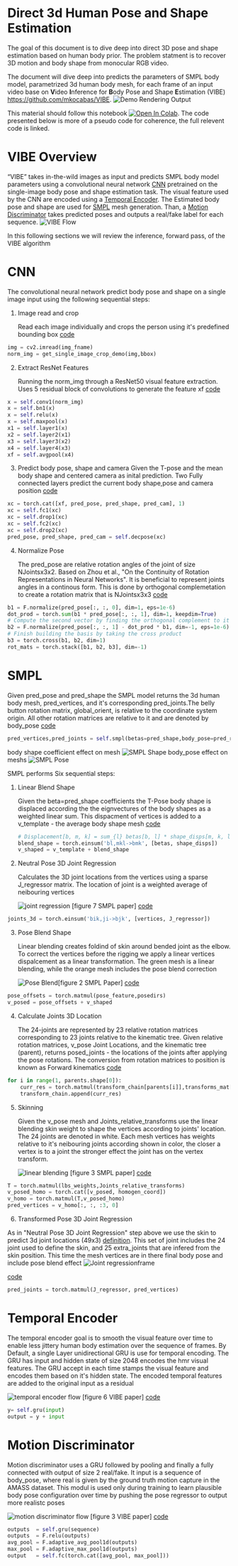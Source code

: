 # Direct 3d Human Pose and Shape Estimation

The goal of this document is to dive deep into direct 3D pose and shape estimation based on human body prior. The problem statment is to recover 3D motion and body shape from monocular RGB video.

The document will dive deep into predicts the parameters of SMPL body model, parametrized 3d human body mesh, for each frame of an input video base on **V**ideo **I**nference for **B**ody
Pose and Shape **E**stimation (VIBE) https://github.com/mkocabas/VIBE.
![Demo Rendering Output](./assets/images/rendering_demo.gif)

This material should follow this notebook
[![Open In Colab](https://colab.research.google.com/assets/colab-badge.svg)](https://github.com/ikvision/VIBE/blob/master/VIBE_and_SMPL.ipynb). The code presented below is more of a pseudo code for coherence, the full relevent code is linked.

# VIBE Overview

“VIBE” takes in-the-wild images as input and predicts SMPL body model parameters using a convolutional neural network [CNN](#cnn)
 pretrained on the single-image body pose and shape estimation task. The visual feature used by the CNN are encoded using a [Temporal Encoder](#temporal-encoder). The Estimated body pose and shape are used for [SMPL](#smpl) mesh generation. Than, a [Motion Discriminator](#motion-discriminator) takes predicted poses and outputs a real/fake label for each sequence.
![VIBE Flow](./assets/images/VIBE_flow.png)

In this following sections we will review the inference, forward pass, of the VIBE algorithm

# CNN

The  convolutional neural network predict body pose and shape on a single image input using the following sequential steps:

1. Image read and crop
   
    Read each image individually and crops the person using it's predefined bounding box
    [code](https://github.com/ikvision/VIBE/blob/0a4faaf231d76d68416adfc544e3e16cbeb67b16/lib/dataset/inference.py#L59-L70)

```python
img = cv2.imread(img_fname)
norm_img = get_single_image_crop_demo(img,bbox)
```

2. Extract ResNet Features
   
   Running the norm_img through a ResNet50 visual feature extraction. Uses 5 residual block of convolutions to generate the feature xf [code](https://github.com/ikvision/VIBE/blob/0a4faaf231d76d68416adfc544e3e16cbeb67b16/lib/models/spin.py#L220)

```python
x = self.conv1(norm_img)
x = self.bn1(x)
x = self.relu(x)
x = self.maxpool(x)
x1 = self.layer1(x)
x2 = self.layer2(x1)
x3 = self.layer3(x2)
x4 = self.layer4(x3)
xf = self.avgpool(x4)
```

3. Predict body pose, shape and camera
   Given the T-pose and the mean body shape and centered camera as inital prediction. Two Fully connected layers predict the current body shape,pose and camera position  [code](https://github.com/ikvision/VIBE/blob/0a4faaf231d76d68416adfc544e3e16cbeb67b16/lib/models/spin.py#L263-L271)

```python
xc = torch.cat([xf, pred_pose, pred_shape, pred_cam], 1)
xc = self.fc1(xc)
xc = self.drop1(xc)
xc = self.fc2(xc)
xc = self.drop2(xc)
pred_pose, pred_shape, pred_cam = self.decpose(xc)
```

4. Normalize Pose

   The pred_pose are relative rotation angles of the joint of size NJointsx3x2.
   Based on Zhou et al., "On the Continuity of Rotation Representations in Neural Networks". It is beneficial to represent joints angles in a continous form. This is done by orthogonal complemetation to create a rotation matrix that is NJointsx3x3  [code](https://github.com/ikvision/VIBE/blob/0a4faaf231d76d68416adfc544e3e16cbeb67b16/lib/models/spin.py#L92)

```python
b1 = F.normalize(pred_pose[:, :, 0], dim=1, eps=1e-6)
dot_prod = torch.sum(b1 * pred_pose[:, :, 1], dim=1, keepdim=True)
# Compute the second vector by finding the orthogonal complement to it
b2 = F.normalize(pred_pose[:, :, 1] - dot_prod * b1, dim=-1, eps=1e-6)
# Finish building the basis by taking the cross product
b3 = torch.cross(b1, b2, dim=1)
rot_mats = torch.stack([b1, b2, b3], dim=-1)
```
    
# SMPL
Given pred_pose and pred_shape the SMPL model returns the 3d human body mesh, pred_vertices, and it's corresponding pred_joints.The belly button rotation matrix, global_orient, is relative to the coordinate system origin. All other rotation matrices are relative to it and are denoted by body_pose  [code](https://github.com/ikvision/VIBE/blob/0a4faaf231d76d68416adfc544e3e16cbeb67b16/lib/models/spin.py#L275-L283)
```python
pred_vertices,pred_joints = self.smpl(betas=pred_shape,body_pose=pred_rotmat[:, 1:],global_orient=pred_rotmat[:, 0]
```
body shape coefficient effect on mesh
![SMPL Shape](./assets/images/SMPL_Shape.png)
body_pose effect on meshs
![SMPL Pose](./assets/images/SMPL_Pose.png)

SMPL performs Six sequential steps:
1. Linear Blend Shape

    Given the beta=pred_shape coefficients the T-Pose body shape is displaced according the the eignvectures of the body shapes as a weighted linear sum. This dispacment of vertices is added to a v_template - the average body shape mesh [code](https://github.com/vchoutas/smplx/blob/03813b7ffab9e9a9a0dfbf441329dedf5ae6176e/smplx/lbs.py#L262-L265)
   
    ```python
    # Displacement[b, m, k] = sum_{l} betas[b, l] * shape_disps[m, k, l] i.e. Multiply each shape displacement by it's corresponding beta and than sum them.
    blend_shape = torch.einsum('bl,mkl->bmk', [betas, shape_disps])
    v_shaped = v_template + blend_shape
    ```

2. Neutral Pose 3D Joint Regression
   
    Calculates the 3D joint locations from the vertices using a sparse J_regressor matrix. The location of joint is a weighted average of neibouring vertices
    
    ![joint regression](./assets/images/j_regressor.png) [figure 7 SMPL paper]
    [code](https://github.com/vchoutas/smplx/blob/2144d5ca0272275e1b6f82af2a476d1f2c606814/smplx/lbs.py#L242)
```python
joints_3d = torch.einsum('bik,ji->bjk', [vertices, J_regressor])
```

3. Pose Blend Shape
   
   Linear blending creates foldind of skin around bended joint as the elbow. To correct the vertices before the rigging we apply a linear vertices dispalcement as a linear transformation.
   The green mesh is a linear blending, while the orange mesh includes the pose blend correction 
   
   ![Pose Blend](./assets/images/SMPL_VS_LinearBlend.png)[figure 2 SMPL Paper]
   [code](https://github.com/vchoutas/smplx/blob/2144d5ca0272275e1b6f82af2a476d1f2c606814/smplx/lbs.py#L200-L203)
   
```python
pose_offsets = torch.matmul(pose_feature,posedirs)
v_posed = pose_offsets + v_shaped
```

4. Calculate Joints 3D Location

   The 24-joints are represented by 23 relative rotation matrices corresponding to 23 joints relative to the kinematic tree. Given relative rotation matrices, v_pose Joint Locations, and the kinematic tree (parent), returns  posed_joints - the locations of the joints after applying the pose rotations. The conversion from rotation matrices to position is known as Forward kinematics [code](https://github.com/vchoutas/smplx/blob/2144d5ca0272275e1b6f82af2a476d1f2c606814/smplx/lbs.py#L350-L369)
   
```python
for i in range(1, parents.shape[0]):
    curr_res = torch.matmul(transform_chain[parents[i]],transforms_mat[:, i])
    transform_chain.append(curr_res)
```

5. Skinning
   
   Given the v_pose mesh and Joints_relative_transforms use the linear blending skin weight to shape the vertices according to joints' location.
   The 24 joints are denoted in white. Each mesh vertices has weights relative to it's neibouring joints according shown in color, the closer a vertex is to a joint the stronger effect the joint has on the vertex transform.
   
    ![linear blending](./assets/images/linear_blend_weights.png) [figure 3 SMPL paper]
    [code](https://github.com/vchoutas/smplx/blob/03813b7ffab9e9a9a0dfbf441329dedf5ae6176e/smplx/lbs.py#L209-L220)

```python
T = torch.matmul(lbs_weights,Joints_relative_transforms)
v_posed_homo = torch.cat([v_posed, homogen_coord])
v_homo = torch.matmul(T,v_posed_homo)
pred_vertices = v_homo[:, :, :3, 0]
```
6. Transformed Pose 3D Joint Regression

As in "Neutral Pose 3D Joint Regression" step above we use the skin to predict 3d joint locations (49x3) [definition](https://github.com/mkocabas/VIBE/blob/master/lib/models/spin.py#L37-L55). This set of joint includes the 24 joint used to define the skin, and 25 extra_joints that are infered from the skin position. This time the mesh vertices are in there final body pose and include pose blend effect ![Joint regressionframe](./assets/images/Joint_regression_frame.png) 

[code](https://github.com/mkocabas/VIBE/blob/master/lib/models/spin.py#L393)
```python
pred_joints = torch.matmul(J_regressor, pred_vertices)
```
# Temporal Encoder
The temporal encoder goal is to smooth the visual feature over time to enable less jittery human body estimation over the sequence of frames. By Default, a single Layer unidirectional GRU is use for temporal encoding. The GRU has input and hidden state of size 2048 encodes the hmr visual features.
The GRU accept in each time stamps the visual feature and encodes them based on it's hidden state. The encoded temporal features are added to the original input as a residual 

![temporal encoder flow](./assets/images/temporal_encoding.png) [figure 6 VIBE paper]
[code](https://github.com/mkocabas/VIBE/blob/731c27382978e242fc1492c4bf53ddd72fd345de/lib/models/vibe.py#L51-L62)

```python
y= self.gru(input)
output = y + input
```

# Motion Discriminator
Motion discriminator uses a GRU followed by pooling and finally a fully connected with output of size 2 real/fake. It input is a sequence of body_pose, where real is given by the ground truth motion capture in the AMASS dataset. This modul is used only during training to learn plausible body pose configuration over time by pushing the pose regressor to output more realistc poses 

![motion discriminator flow](./assets/images/motion_discriminator.png) [figure 3 VIBE paper]
[code](https://github.com/mkocabas/VIBE/blob/731c27382978e242fc1492c4bf53ddd72fd345de/lib/models/motion_discriminator.py#L72-L84)
 
```python
outputs  = self.gru(sequence)
outputs  = F.relu(outputs)
avg_pool = F.adaptive_avg_pool1d(outputs)
max_pool = F.adaptive_max_pool1d(outputs)
output   = self.fc(torch.cat([avg_pool, max_pool]))
```
